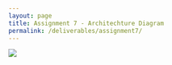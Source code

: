 ```yaml
---
layout: page
title: Assignment 7 - Architechture Diagram
permalink: /deliverables/assignment7/
---
```


<img src="{{ site.baseurl }}/images/architechture_diagram.JPG" >
